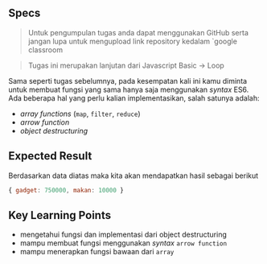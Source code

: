 ## Specs

> Untuk pengumpulan tugas anda dapat menggunakan GitHub serta jangan lupa untuk mengupload link repository kedalam `google classroom

> Tugas ini merupakan lanjutan dari Javascript Basic -> Loop

Sama seperti tugas sebelumnya, pada kesempatan kali ini kamu diminta untuk membuat fungsi yang sama hanya saja menggunakan *syntax* ES6. Ada beberapa hal yang perlu kalian implementasikan, salah satunya adalah:
- *array functions* (`map`, `filter`, `reduce`)
- *arrow function*
- *object destructuring*

## Expected Result
Berdasarkan data diatas maka kita akan mendapatkan hasil sebagai berikut
```jsx
{ gadget: 750000, makan: 10000 }
```
  
## Key Learning Points
- mengetahui fungsi dan implementasi dari object destructuring
- mampu membuat fungsi menggunakan *syntax* `arrow function`
- mampu menerapkan fungsi bawaan dari `array`